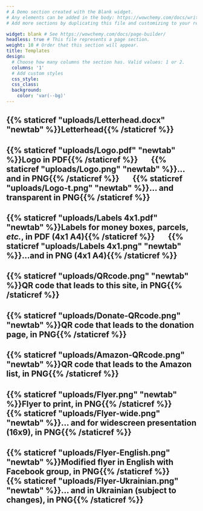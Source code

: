 ```yaml
---
# A Demo section created with the Blank widget.
# Any elements can be added in the body: https://wowchemy.com/docs/writing-markdown-latex/
# Add more sections by duplicating this file and customizing to your requirements.

widget: blank # See https://wowchemy.com/docs/page-builder/
headless: true # This file represents a page section.
weight: 10 # Order that this section will appear.
title: Templates 
design:
  # Choose how many columns the section has. Valid values: 1 or 2.
  columns: '1'
  # Add custom styles
  css_style:
  css_class:
  background:
    color: 'var(--bg)'
---
```


## <i class="fa-solid fa-file-word" style="color:#085BB9"></i> {{% staticref "uploads/Letterhead.docx" "newtab" %}}Letterhead{{% /staticref %}}

## <i class="fa-solid fa-file-pdf" style="color:#085BB9"></i> {{% staticref "uploads/Logo.pdf" "newtab" %}}Logo in PDF{{% /staticref %}} &nbsp;&nbsp;&nbsp;&nbsp;&nbsp; <i class="fa-solid fa-file-image" style="color:#085BB9"></i> {{% staticref "uploads/Logo.png" "newtab" %}}... and in PNG{{% /staticref %}} &nbsp;&nbsp;&nbsp;&nbsp;&nbsp; <i class="fa-solid fa-file-image" style="color:#085BB9"></i> {{% staticref "uploads/Logo-t.png" "newtab" %}}... and transparent in PNG{{% /staticref %}}

## <i class="fa-solid fa-file-pdf" style="color:#085BB9"></i> {{% staticref "uploads/Labels 4x1.pdf" "newtab" %}}Labels for money boxes, parcels, *etc.*, in PDF (4x1 A4){{% /staticref %}} &nbsp;&nbsp;&nbsp;&nbsp;&nbsp;  <i class="fa-solid fa-file-image" style="color:#085BB9"></i> {{% staticref "uploads/Labels 4x1.png" "newtab" %}}...and in PNG (4x1 A4){{% /staticref %}}

## <i class="fa-solid fa-file-image" style="color:#085BB9"></i> {{% staticref "uploads/QRcode.png" "newtab" %}}QR code that leads to this site, in PNG{{% /staticref %}}


## <i class="fa-solid fa-file-image" style="color:#085BB9"></i> {{% staticref "uploads/Donate-QRcode.png" "newtab" %}}QR code that leads to the donation page, in PNG{{% /staticref %}}

## <i class="fa-solid fa-file-image" style="color:#085BB9"></i> {{% staticref "uploads/Amazon-QRcode.png" "newtab" %}}QR code that leads to the Amazon list, in PNG{{% /staticref %}}

## <i class="fa-solid fa-file-image" style="color:#085BB9"></i> {{% staticref "uploads/Flyer.png" "newtab" %}}Flyer to print, in PNG{{% /staticref %}} &nbsp;&nbsp;&nbsp;&nbsp;&nbsp;  <i class="fa-solid fa-file-image" style="color:#085BB9"></i> {{% staticref "uploads/Flyer-wide.png" "newtab" %}}... and for widescreen presentation (16x9), in PNG{{% /staticref %}}


## <i class="fa-solid fa-file-image" style="color:#085BB9"></i> {{% staticref "uploads/Flyer-English.png" "newtab" %}}Modified flyer in English with Facebook group, in PNG{{% /staticref %}} &nbsp;&nbsp;&nbsp;&nbsp;&nbsp;  <i class="fa-solid fa-file-image" style="color:#085BB9"></i> {{% staticref "uploads/Flyer-Ukrainian.png" "newtab" %}}... and in Ukrainian (subject to changes), in PNG{{% /staticref %}}
